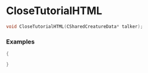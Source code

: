 # CloseTutorialHTML

```cpp - C++
void CloseTutorialHTML(CSharedCreatureData* talker);
```

### Examples
```cpp - C++
{

}
```

